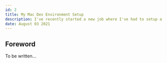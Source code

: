 ```yaml
---
id: 2
title: My Mac Dev Environment Setup
description: I've recently started a new job where I've had to setup a Macbook for the first time ever. Here's everything I use on my Mac for fullstack web development.
date: August 03 2021
---
```


## Foreword

To be written...

<!--- MARKDOWN LINKS -->

[example]: https://www.example.com
